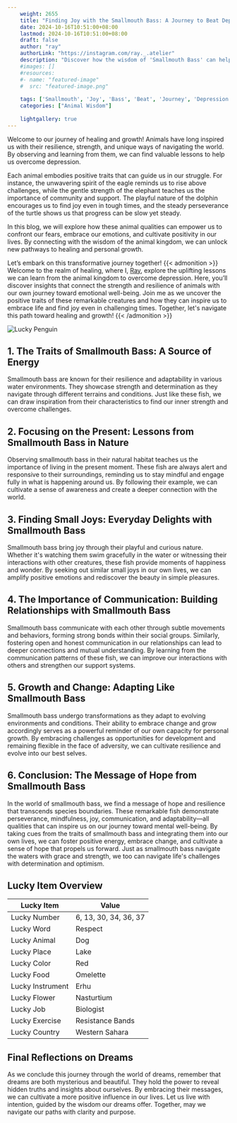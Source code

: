 ```yaml
---
    weight: 2655
    title: "Finding Joy with the Smallmouth Bass: A Journey to Beat Depression"  # Assuming 'title' column exists
    date: 2024-10-16T10:51:00+08:00
    lastmod: 2024-10-16T10:51:00+08:00
    draft: false
    author: "ray"
    authorLink: "https://instagram.com/ray._.atelier"
    description: "Discover how the wisdom of 'Smallmouth Bass' can help you overcome depression and find joy in your life journey."
    #images: []
    #resources:
    #- name: "featured-image"
    #  src: "featured-image.png"
    
    tags: ['Smallmouth', 'Joy', 'Bass', 'Beat', 'Journey', 'Depression', 'Finding']
    categories: ["Animal Wisdom"]
    
    lightgallery: true
---
```

    
Welcome to our journey of healing and growth! Animals have long inspired us with their resilience, strength, and unique ways of navigating the world. By observing and learning from them, we can find valuable lessons to help us overcome depression.

Each animal embodies positive traits that can guide us in our struggle. For instance, the unwavering spirit of the eagle reminds us to rise above challenges, while the gentle strength of the elephant teaches us the importance of community and support. The playful nature of the dolphin encourages us to find joy even in tough times, and the steady perseverance of the turtle shows us that progress can be slow yet steady.

In this blog, we will explore how these animal qualities can empower us to confront our fears, embrace our emotions, and cultivate positivity in our lives. By connecting with the wisdom of the animal kingdom, we can unlock new pathways to healing and personal growth.

Let’s embark on this transformative journey together!
{{< admonition >}}
Welcome to the realm of healing, where I, [Ray](https://instagram.com/ray._.atelier), explore the uplifting lessons we can learn from the animal kingdom to overcome depression. Here, you’ll discover insights that connect the strength and resilience of animals with our own journey toward emotional well-being. Join me as we uncover the positive traits of these remarkable creatures and how they can inspire us to embrace life and find joy even in challenging times. Together, let's navigate this path toward healing and growth!
{{< /admonition >}}

![Lucky Penguin](https://cdn.pixabay.com/photo/2024/09/07/02/34/penguins-9028827_1280.jpg "Lucky Penguin")

## 1. The Traits of Smallmouth Bass: A Source of Energy
Smallmouth bass are known for their resilience and adaptability in various water environments. They showcase strength and determination as they navigate through different terrains and conditions. Just like these fish, we can draw inspiration from their characteristics to find our inner strength and overcome challenges.

## 2. Focusing on the Present: Lessons from Smallmouth Bass in Nature
Observing smallmouth bass in their natural habitat teaches us the importance of living in the present moment. These fish are always alert and responsive to their surroundings, reminding us to stay mindful and engage fully in what is happening around us. By following their example, we can cultivate a sense of awareness and create a deeper connection with the world.

## 3. Finding Small Joys: Everyday Delights with Smallmouth Bass
Smallmouth bass bring joy through their playful and curious nature. Whether it's watching them swim gracefully in the water or witnessing their interactions with other creatures, these fish provide moments of happiness and wonder. By seeking out similar small joys in our own lives, we can amplify positive emotions and rediscover the beauty in simple pleasures.

## 4. The Importance of Communication: Building Relationships with Smallmouth Bass
Smallmouth bass communicate with each other through subtle movements and behaviors, forming strong bonds within their social groups. Similarly, fostering open and honest communication in our relationships can lead to deeper connections and mutual understanding. By learning from the communication patterns of these fish, we can improve our interactions with others and strengthen our support systems.

## 5. Growth and Change: Adapting Like Smallmouth Bass
Smallmouth bass undergo transformations as they adapt to evolving environments and conditions. Their ability to embrace change and grow accordingly serves as a powerful reminder of our own capacity for personal growth. By embracing challenges as opportunities for development and remaining flexible in the face of adversity, we can cultivate resilience and evolve into our best selves.

## 6. Conclusion: The Message of Hope from Smallmouth Bass
In the world of smallmouth bass, we find a message of hope and resilience that transcends species boundaries. These remarkable fish demonstrate perseverance, mindfulness, joy, communication, and adaptability—all qualities that can inspire us on our journey toward mental well-being. By taking cues from the traits of smallmouth bass and integrating them into our own lives, we can foster positive energy, embrace change, and cultivate a sense of hope that propels us forward. Just as smallmouth bass navigate the waters with grace and strength, we too can navigate life's challenges with determination and optimism.


## Lucky Item Overview
| Lucky Item          | Value              |
|---------------|--------------------|
| Lucky Number        | 6, 13, 30, 34, 36, 37  |
| Lucky Word          | Respect |
| Lucky Animal        | Dog |
| Lucky Place         | Lake     |
| Lucky Color         | Red     |
| Lucky Food          | Omelette      |
| Lucky Instrument    | Erhu |
| Lucky Flower        | Nasturtium    |
| Lucky Job           | Biologist       |
| Lucky Exercise      | Resistance Bands  |
| Lucky Country       | Western Sahara    |


##  Final Reflections on Dreams

As we conclude this journey through the world of dreams, remember that dreams are both mysterious and beautiful. They hold the power to reveal hidden truths and insights about ourselves. By embracing their messages, we can cultivate a more positive influence in our lives. Let us live with intention, guided by the wisdom our dreams offer. Together, may we navigate our paths with clarity and purpose.

